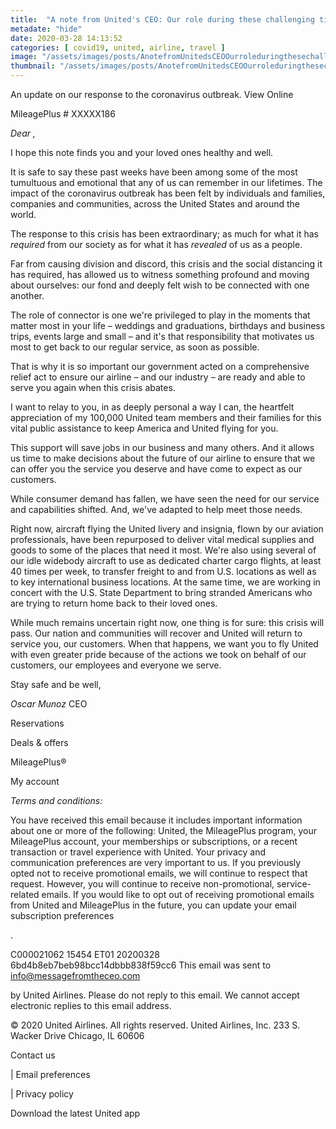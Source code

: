 ```yaml
---
title:  "A note from United's CEO: Our role during these challenging times"
metadate: "hide"
date: 2020-03-28 14:13:52
categories: [ covid19, united, airline, travel ]
image: "/assets/images/posts/AnotefromUnitedsCEOOurroleduringthesechallengingtimes_full.png"
thumbnail: "/assets/images/posts/AnotefromUnitedsCEOOurroleduringthesechallengingtimes.png"
---
```

An update on our response to the coronavirus outbreak.
View Online

MileagePlus # XXXXX186


*Dear ,*

I hope this note finds you and your loved ones healthy and well.

It is safe to say these past weeks have been among some of the most
tumultuous and emotional that any of us can remember in our lifetimes. The
impact of the coronavirus outbreak has been felt by individuals and
families, companies and communities, across the United States and around
the world.

The response to this crisis has been extraordinary; as much for what it has
*required* from our society as for what it has *revealed* of us as a people.

Far from causing division and discord, this crisis and the social
distancing it has required, has allowed us to witness something profound
and moving about ourselves: our fond and deeply felt wish to be connected
with one another.

The role of connector is one we're privileged to play in the moments that
matter most in your life – weddings and graduations, birthdays and business
trips, events large and small – and it's that responsibility that motivates
us most to get back to our regular service, as soon as possible.

That is why it is so important our government acted on a comprehensive
relief act to ensure our airline – and our industry – are ready and able to
serve you again when this crisis abates.

I want to relay to you, in as deeply personal a way I can, the heartfelt
appreciation of my 100,000 United team members and their families for this
vital public assistance to keep America and United flying for you.

This support will save jobs in our business and many others. And it allows
us time to make decisions about the future of our airline to ensure that we
can offer you the service you deserve and have come to expect as our
customers.

While consumer demand has fallen, we have seen the need for our service and
capabilities shifted. And, we've adapted to help meet those needs.

Right now, aircraft flying the United livery and insignia, flown by our
aviation professionals, have been repurposed to deliver vital medical
supplies and goods to some of the places that need it most. We're also
using several of our idle widebody aircraft to use as dedicated charter
cargo flights, at least 40 times per week, to transfer freight to and from
U.S. locations as well as to key international business locations. At the
same time, we are working in concert with the U.S. State Department to
bring stranded Americans who are trying to return home back to their loved
ones.

While much remains uncertain right now, one thing is for sure: this crisis
will pass. Our nation and communities will recover and United will return
to service you, our customers. When that happens, we want you to fly United
with even greater pride because of the actions we took on behalf of our
customers, our employees and everyone we serve.

Stay safe and be well,


*Oscar Munoz*
CEO








Reservations

 Deals & offers

 MileagePlus®

 My account




  

  

  



*Terms and conditions:*

You have received this email because it includes important information
about one or more of the following: United, the MileagePlus program, your
MileagePlus account, your memberships or subscriptions, or a recent
transaction or travel experience with United. Your privacy and
communication preferences are very important to us. If you previously opted
not to receive promotional emails, we will continue to respect that
request. However, you will continue to receive non-promotional,
service-related emails. If you would like to opt out of receiving
promotional emails from United and MileagePlus in the future, you can
update your email subscription preferences

.

C000021062 15454 ET01 20200328 6bd4b8eb7beb98bcc14dbbb838f59cc6
This email was sent to info@messagefromtheceo.com

by United Airlines.
Please do not reply to this email. We cannot accept electronic replies to
this email address.

© 2020 United Airlines. All rights reserved. United Airlines, Inc. 233 S.
Wacker Drive Chicago, IL 60606

Contact us

  |  Email preferences

  |  Privacy policy





Download the latest United app






